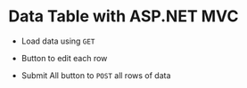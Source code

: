 # Data Table with ASP.NET MVC

- Load data using `GET`

- Button to edit each row

- Submit All button to `POST` all rows of data
